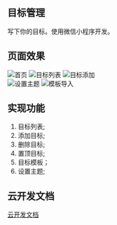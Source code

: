 ## 目标管理 

写下你的目标。使用微信小程序开发。

## 页面效果

![首页](https://raw.githubusercontent.com/pengjielee/writeyourgoals/main/screenshot/goals_home.jpg)
![目标列表](https://raw.githubusercontent.com/pengjielee/writeyourgoals/main/screenshot/goals_list.jpg)
![目标添加](https://raw.githubusercontent.com/pengjielee/writeyourgoals/main/screenshot/goals_add.jpg)  
![设置主题](https://raw.githubusercontent.com/pengjielee/writeyourgoals/main/screenshot/goals_theme.jpg)
![模板导入](https://raw.githubusercontent.com/pengjielee/writeyourgoals/main/screenshot/goals_tpl.jpg)

## 实现功能

1. 目标列表;  
2. 添加目标;  
3. 删除目标;  
4. 置顶目标;  
5. 目标模板；  
6. 设置主题;  

## 云开发文档

[云开发文档](https://developers.weixin.qq.com/miniprogram/dev/wxcloud/basis/getting-started.html)


